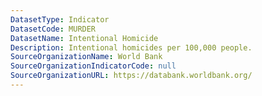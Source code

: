```yaml
---
DatasetType: Indicator
DatasetCode: MURDER
DatasetName: Intentional Homicide
Description: Intentional homicides per 100,000 people.
SourceOrganizationName: World Bank
SourceOrganizationIndicatorCode: null
SourceOrganizationURL: https://databank.worldbank.org/
---
```


